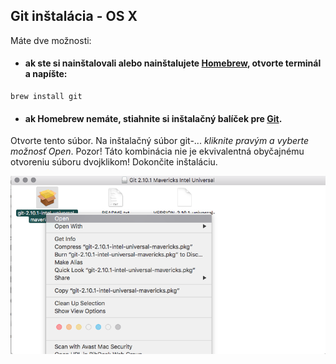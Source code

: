 ## Git inštalácia - OS X

Máte dve možnosti:

* #### ak ste si nainštalovali alebo nainštalujete [Homebrew](/qt-creator/homebrew-osx.md), otvorte terminál a napíšte:

```terminal
brew install git
```

* #### ak Homebrew nemáte, stiahnite si inštalačný balíček pre [Git](https://git-scm.com/download/mac).

Otvorte tento súbor. Na inštalačný súbor git-... _kliknite pravým a vyberte možnosť Open_. Pozor! Táto kombinácia nie je ekvivalentná obyčajnému otvoreniu súboru dvojklikom! Dokončite inštaláciu.

![](/assets/OSX_git.png)

